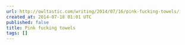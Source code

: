 ```yaml
---
url: http://owltastic.com/writing/2014/07/16/pink-fucking-towels/
created_at: 2014-07-18 01:01 UTC
published: false
title: Pink fucking towels
tags: []
---
```



